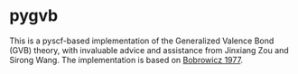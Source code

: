 # pygvb

This is a pyscf-based implementation of the Generalized Valence Bond (GVB) theory,
with invaluable advice and assistance from Jinxiang Zou and Sirong Wang.
The implementation is based on [Bobrowicz 1977](https://doi.org/10.1007/978-1-4757-0887-5_4).

